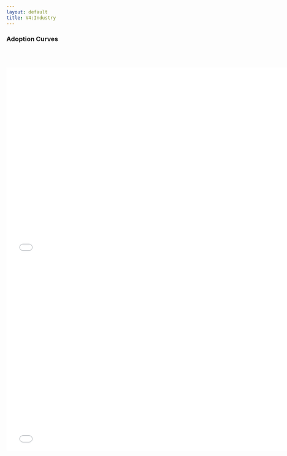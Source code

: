 ```yaml
---
layout: default
title: V4:Industry
---
```


### Adoption Curves
<br/><br/>

<iframe id='igraph' scrolling='no' style='border:none' seamless='seamless' src= "acurves-custom-pathway-World-Industrial.html" height='500' width='150%'></iframe>

<iframe id='igraph' scrolling='no' style='border:none' seamless='seamless' src= "acurves-custom-absolute-pathway-World-Industrial.html" height='500' width='150%'></iframe>
